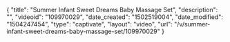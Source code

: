 {
    "title": "Summer Infant Sweet Dreams Baby Massage Set",
    "description": "",
    "videoid": "109970029",
    "date_created": "1502519004",
    "date_modified": "1504247454",
    "type": "captivate",
    "layout": "video",
    "url": "\/v\/summer-infant-sweet-dreams-baby-massage-set\/109970029"
}